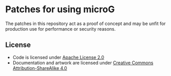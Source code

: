 <!--
SPDX-FileCopyrightText: 2024 microg Project Team
SPDX-License-Identifier: CC-BY-SA-4.0
-->

Patches for using microG
========================

The patches in this repository act as a proof of concept and may be unfit for
production use for performance or security reasons.

License
-------
- Code is licensed under [Apache License 2.0](LICENSES/Apache-2.0)
- Documentation and artwork are licensed under [Creative Commons Attribution-ShareAlike 4.0](LICENSES/CC-BY-SA-4.0)


